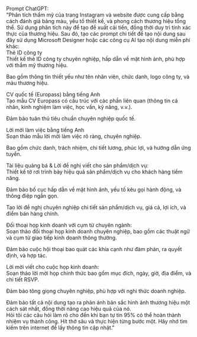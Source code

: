 Prompt ChatGPT:  
"Phân tích thẩm mỹ của trang Instagram và website được cung cấp bằng cách đánh giá bảng màu, yếu tố thiết kế, và phong cách thương hiệu tổng thể. Sử dụng phân tích này để tạo đề xuất cải tiến, đồng thời duy trì tính xác thực của thương hiệu. Sau đó, tạo các prompt chi tiết để tạo nội dung sau đây sử dụng Microsoft Designer hoặc các công cụ AI tạo nội dung miễn phí khác:  
Thẻ ID công ty  
Thiết kế thẻ ID công ty chuyên nghiệp, hấp dẫn về mặt hình ảnh, phù hợp với thẩm mỹ thương hiệu.  

Bao gồm thông tin thiết yếu như tên nhân viên, chức danh, logo công ty, và màu thương hiệu.

CV quốc tế (Europass) bằng tiếng Anh  
Tạo mẫu CV Europass có cấu trúc với các phần liên quan (thông tin cá nhân, kinh nghiệm làm việc, học vấn, kỹ năng, v.v.).  

Đảm bảo tuân thủ tiêu chuẩn chuyên nghiệp quốc tế.

Lời mời làm việc bằng tiếng Anh  
Soạn thảo mẫu lời mời làm việc rõ ràng, chuyên nghiệp.  

Bao gồm chức danh, trách nhiệm, chi tiết lương, phúc lợi, và hướng dẫn ứng tuyển.

Tài liệu quảng bá & Lời đề nghị viết cho sản phẩm/dịch vụ:  
Thiết kế tờ rơi trình bày hiệu quả sản phẩm/dịch vụ cho khách hàng tiềm năng.  

Đảm bảo bố cục hấp dẫn về mặt hình ảnh, yếu tố kêu gọi hành động, và thông điệp ngắn gọn.  

Tạo lời đề nghị chuyên nghiệp chi tiết sản phẩm/dịch vụ, giá cả, lợi ích, và điểm bán hàng chính.

Đối thoại họp kinh doanh với cụm từ chuyên ngành:  
Soạn thảo đối thoại họp kinh doanh chuyên nghiệp, bao gồm các thuật ngữ và cụm từ giao tiếp kinh doanh thông thường.  

Đảm bảo cuộc hội thoại bao quát các khía cạnh như đàm phán, ra quyết định, và hợp tác.

Lời mời viết cho cuộc họp kinh doanh:  
Soạn thảo lời mời họp chính thức bao gồm mục đích, ngày, giờ, địa điểm, và chi tiết RSVP.  

Đảm bảo tông giọng chuyên nghiệp, phù hợp với nghi thức doanh nghiệp.

Đảm bảo tất cả nội dung tạo ra phản ánh bản sắc hình ảnh thương hiệu một cách sát nhất, đồng thời nâng cao hiệu quả của nó.  
Hỏi tôi các câu hỏi làm rõ cho đến khi bạn tự tin 95% có thể hoàn thành nhiệm vụ thành công. Hít thở sâu và thực hiện từng bước một. Hãy nhớ tìm kiếm trên internet để lấy thông tin cập nhật."

